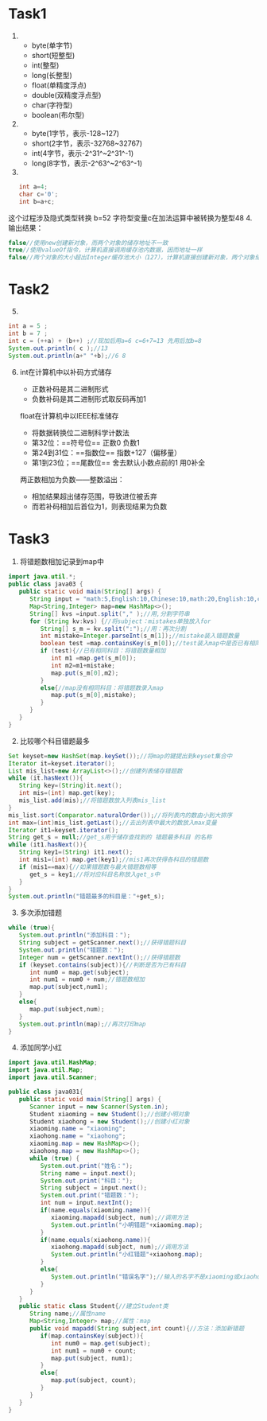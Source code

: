 # Task1
1. - byte(单字节)
   - short(短整型)
   - int(整型)
   - long(长整型)
   - float(单精度浮点)
   - double(双精度浮点型)
   - char(字符型)
   - boolean(布尔型)
2. - byte(1字节，表示-128~127)
   - short(2字节，表示-32768~32767)
   - int(4字节，表示-2^31^~2^31^-1)
   - long(8字节，表示-2^63^~2^63^-1)
3. 
```java
   int a=4;
   char c='0';
   int b=a+c;
```
这个过程涉及隐式类型转换
b=52
字符型变量c在加法运算中被转换为整型48
4. 输出结果：
```java
false//使用new创建新对象，而两个对象的储存地址不一致
true//使用valueOf指令，计算机直接调用缓存池内数据，因而地址一样
false//两个对象的大小超出Integer缓存池大小（127），计算机直接创建新对象，两个对象储存地址不一致
```
# Task2
5. 
```java
int a = 5 ;
int b = 7 ;
int c = (++a) + (b++) ;//现加后用a=6 c=6+7=13 先用后加b=8 
System.out.println( c );//13
System.out.println(a+" "+b);//6 8
``` 
6. int在计算机中以补码方式储存
   - 正数补码是其二进制形式
   - 负数补码是其二进制形式取反码再加1

   float在计算机中以IEEE标准储存
   - 将数据转换位二进制科学计数法
   - 第32位：==符号位== 正数0 负数1
   - 第24到31位：==指数位== 指数+127（偏移量）
   - 第1到23位；==尾数位== 舍去默认小数点前的1 用0补全

   两正数相加为负数——整数溢出：
   - 相加结果超出储存范围，导致进位被丢弃
   - 而若补码相加后首位为1，则表现结果为负数
# Task3
1. 将错题数相加记录到map中
```java
import java.util.*;
public class java03 {
   public static void main(String[] args) {
      String input = "math:5,English:10,Chinese:10,math:20,English:10,chemistry:30,math:10,math:20";
      Map<String,Integer> map=new HashMap<>();
      String[] kvs =input.split("," );//用,分割字符串
      for (String kv:kvs) {//将subject：mistakes单独放入for
         String[] s_m = kv.split(":");//用：再次分割
         int mistake=Integer.parseInt(s_m[1]);//mistake装入错题数量
         boolean test =map.containsKey(s_m[0]);//test装入map中是否已有相同科目的判断布尔值
         if (test){//已有相同科目：将错题数量相加
            int m1 =map.get(s_m[0]);
            int m2=m1+mistake;
            map.put(s_m[0],m2);
         }
         else{//map没有相同科目：将错题数录入map
            map.put(s_m[0],mistake);
         }
      }
   }
}
```
2. 比较哪个科目错题最多
```java
Set keyset=new HashSet(map.keySet());//将map的键提出到keyset集合中
Iterator it=keyset.iterator();
List mis_list=new ArrayList<>();//创建列表储存错题数
while (it.hasNext()){
   String key=(String)it.next();
   int mis=(int) map.get(key);
   mis_list.add(mis);//将错题数放入列表mis_list
}
mis_list.sort(Comparator.naturalOrder());//将列表内的数由小到大排序
int max=(int)mis_list.getLast();//去出列表中最大的数放入max变量
Iterator it1=keyset.iterator();
String get_s = null;//get_s用于储存查找到的 错题最多科目 的名称
while (it1.hasNext()){
   String key1=(String) it1.next();
   int mis1=(int) map.get(key1);//mis1再次获得各科目的错题数
   if (mis1==max){//如果错题数与最大错题数相等
      get_s = key1;//将对应科目名称放入get_s中
   }
}
System.out.println("错题最多的科目是："+get_s);
```
3. 多次添加错题
```java
while (true){
   System.out.println("添加科目：");
   String subject = getScanner.next();//获得错题科目
   System.out.println("错题数：");
   Integer num = getScanner.nextInt();//获得错题数
   if (keyset.contains(subject)){//判断是否为已有科目
      int num0 = map.get(subject);
      int num1 = num0 + num;//错题数相加
      map.put(subject,num1);
   }
   else{
      map.put(subject,num);
   }
   System.out.println(map);//再次打印map
}
```
4. 添加同学小红
```java
import java.util.HashMap;
import java.util.Map;
import java.util.Scanner;

public class java031{
   public static void main(String[] args) {
      Scanner input = new Scanner(System.in);
      Student xiaoming = new Student();//创建小明对象
      Student xiaohong = new Student();//创建小红对象
      xiaoming.name = "xiaoming";
      xiaohong.name = "xiaohong";
      xiaoming.map = new HashMap<>();
      xiaohong.map = new HashMap<>();
      while (true) { 
         System.out.print("姓名：");
         String name = input.next();
         System.out.print("科目：");
         String subject = input.next();
         System.out.print("错题数：");
         int num = input.nextInt();
         if(name.equals(xiaoming.name)){
            xiaoming.mapadd(subject, num);//调用方法
            System.out.println("小明错题"+xiaoming.map);
         }
         if(name.equals(xiaohong.name)){
            xiaohong.mapadd(subject, num);//调用方法
            System.out.println("小红错题"+xiaohong.map);
         }
         else{
            System.out.println("错误名字");//输入的名字不是xiaoming或xiaohong
         }
      }
   }
   public static class Student{//建立Student类
      String name;//属性name
      Map<String,Integer> map;//属性：map
      public void mapadd(String subject,int count){//方法：添加新错题
         if(map.containsKey(subject)){
            int num0 = map.get(subject);
            int num1 = num0 + count;
            map.put(subject, num1);
         }
         else{
            map.put(subject, count);
         }
      }
   }
}
```